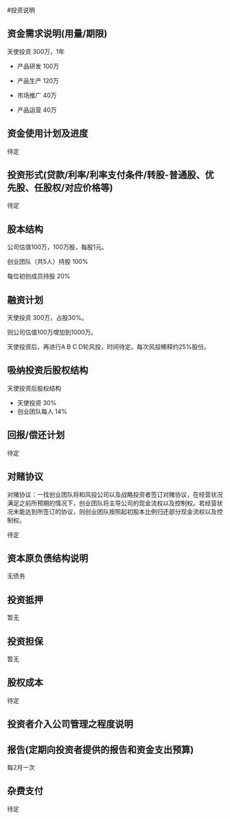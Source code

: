 #投资说明## 资金需求说明(用量/期限)

天使投资 300万，1年
* 产品研发 100万
* 产品生产 120万* 市场推广 40万
* 产品运营 40万

## 资金使用计划及进度
待定
## 投资形式(贷款/利率/利率支付条件/转股-普通股、优先股、任股权/对应价格等)

待定## 股本结构
公司估值100万，100万股，每股1元。创业团队（共5人）持股 100%

每位初创成员持股 20%
## 融资计划

天使投资 300万，占股30%。

则公司估值100万增加到1000万。


天使投资后，再进行A B C D轮风投，时间待定。每次风投稀释约25%股份。

## 吸纳投资后股权结构天使投资后股权结构

* 天使投资 30%
* 创业团队每人 14%
## 回报/偿还计划
待定

## 对赌协议

对赌协议：一找创业团队将和风投公司以及战略投资者签订对赌协议，在经营状况满足之前所预期的情况下，创业团队将主导公司的现金流权以及控制权。若经营状况未能达到所签订的协议，则创业团队按照起初股本比例归还部分现金流权以及控制权。

待定## 资本原负债结构说明
无债务
## 投资抵押
暂无## 投资担保
暂无## 股权成本
待定## 投资者介入公司管理之程度说明## 报告(定期向投资者提供的报告和资金支出预算)
每2月一次## 杂费支付待定
